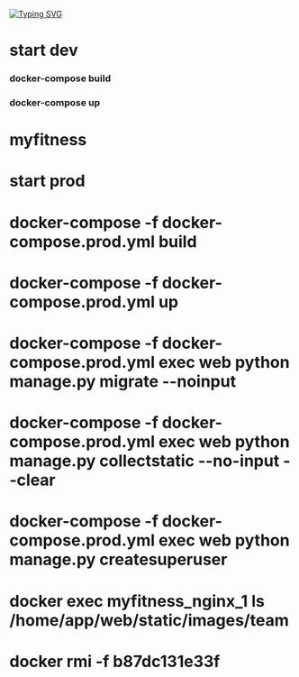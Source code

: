 
[![Typing SVG](https://readme-typing-svg.herokuapp.com?color=%2336BCF7&lines=My+Fitness)](https://git.io/typing-svg)

# start  dev
### docker-compose build
### docker-compose up
# myfitness

# start  prod

# docker-compose -f docker-compose.prod.yml build
# docker-compose -f docker-compose.prod.yml up
# docker-compose -f docker-compose.prod.yml exec web python manage.py migrate --noinput
# docker-compose -f docker-compose.prod.yml exec web python manage.py collectstatic --no-input --clear
# docker-compose -f docker-compose.prod.yml exec web python manage.py createsuperuser
# docker exec myfitness_nginx_1 ls /home/app/web/static/images/team
# docker rmi -f b87dc131e33f